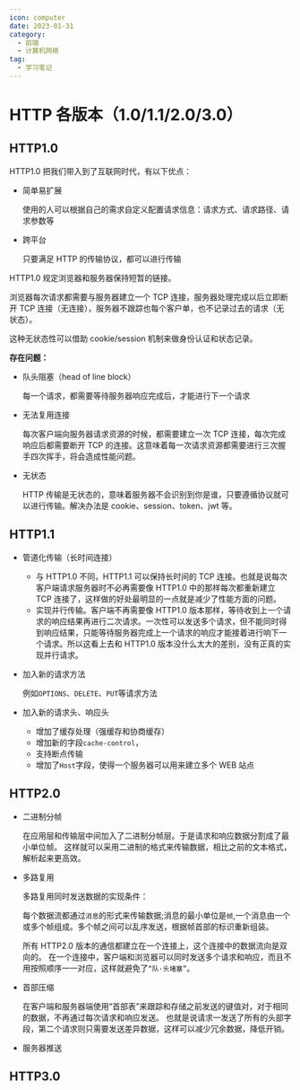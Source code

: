 ```yaml
---
icon: computer
date: 2023-01-31
category:
  - 前端
  - 计算机网络
tag:
  - 学习笔记
---
```


# HTTP 各版本（1.0/1.1/2.0/3.0）

## HTTP1.0

HTTP1.0 把我们带入到了互联网时代，有以下优点：

- 简单易扩展

  使用的人可以根据自己的需求自定义配置请求信息：请求方式、请求路径、请求参数等

- 跨平台

  只要满足 HTTP 的传输协议，都可以进行传输

HTTP1.0 规定浏览器和服务器保持短暂的链接。

浏览器每次请求都需要与服务器建立一个 TCP 连接，服务器处理完成以后立即断开 TCP 连接（无连接），服务器不跟踪也每个客户单，也不记录过去的请求（无状态）。

这种无状态性可以借助 cookie/session 机制来做身份认证和状态记录。

**存在问题：**

- 队头阻塞（head of line block）

  每一个请求，都需要等待服务器响应完成后，才能进行下一个请求

- 无法复用连接

  每次客户端向服务器请求资源的时候，都需要建立一次 TCP 连接，每次完成响应后都需要断开 TCP 的连接。这意味着每一次请求资源都需要进行三次握手四次挥手，将会造成性能问题。

- 无状态

  HTTP 传输是无状态的，意味着服务器不会识别到你是谁，只要遵循协议就可以进行传输。解决办法是 cookie、session、token、jwt 等。

## HTTP1.1

- 管道化传输（长时间连接）

  - 与 HTTP1.0 不同，HTTP1.1 可以保持长时间的 TCP 连接。也就是说每次客户端请求服务器时不必再需要像 HTTP1.0 中的那样每次都重新建立 TCP 连接了，这样做的好处最明显的一点就是减少了性能方面的问题。
  - 实现并行传输。客户端不再需要像 HTTP1.0 版本那样，等待收到上一个请求的响应结果再进行二次请求。一次性可以发送多个请求，但不能同时得到响应结果，只能等待服务器完成上一个请求的响应才能接着进行响下一个请求。所以这看上去和 HTTP1.0 版本没什么太大的差别，没有正真的实现并行请求。

- 加入新的请求方法

  例如`OPTIONS`、`DELETE`、`PUT`等请求方法

- 加入新的请求头、响应头

  - 增加了缓存处理（强缓存和协商缓存）
  - 增加新的字段`cache-control`，
  - 支持断点传输
  - 增加了`Host`字段，使得一个服务器可以用来建立多个 WEB 站点

## HTTP2.0

- 二进制分帧

  在应用层和传输层中间加入了二进制分帧层。于是请求和响应数据分割成了最小单位帧。
  这样就可以采用二进制的格式来传输数据，相比之前的文本格式，解析起来更高效。

- 多路复用

  多路复用同时发送数据的实现条件：

  每个数据流都通过`消息`的形式来传输数据;消息的最小单位是`帧`,一个消息由一个或多个帧组成。多个帧之间可以乱序发送，根据帧首部的标识重新组装。

  所有 HTTP2.0 版本的通信都建立在一个连接上，这个连接中的数据流向是双向的。
  在一个连接中，客户端和浏览器可以同时发送多个请求和响应，而且不用按照顺序一一对应，这样就避免了`“队·头堵塞”`。

- 首部压缩

  在客户端和服务器端使用“首部表”来跟踪和存储之前发送的键值对，对于相同的数据，不再通过每次请求和响应发送。
  也就是说请求一发送了所有的头部字段，第二个请求则只需要发送差异数据，这样可以减少冗余数据，降低开销。

- 服务器推送

## HTTP3.0

